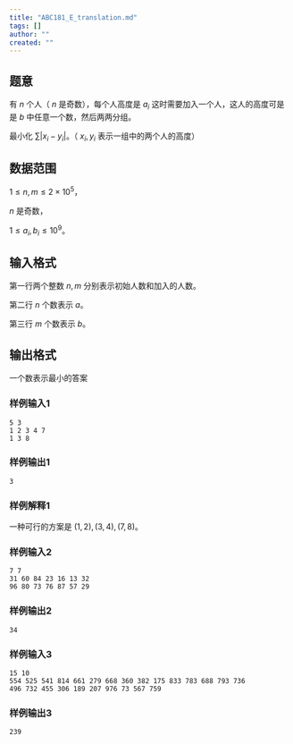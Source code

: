 ```yaml
---
title: "ABC181_E_translation.md"
tags: []
author: ""
created: ""
---
```


## 题意 
有 $n$ 个人（ $n$ 是奇数），每个人高度是 $a_i$ 这时需要加入一个人，这人的高度可是是 $b$ 中任意一个数，然后两两分组。

最小化 $\sum{|x_i-y_i|}$。（ $x_i,y_i$ 表示一组中的两个人的高度）
## 数据范围
$1\le n,m \le 2\times 10^5$，

$n$ 是奇数，

$1\le a_i,b_i\le 10^9$。
## 输入格式
第一行两个整数 $n,m$ 分别表示初始人数和加入的人数。

第二行 $n$ 个数表示 $a$。

第三行 $m$ 个数表示 $b$。
## 输出格式
一个数表示最小的答案
### 样例输入1
```
5 3
1 2 3 4 7
1 3 8
```
### 样例输出1
```
3
```
### 样例解释1
一种可行的方案是 $(1,2),(3,4),(7,8)$。
### 样例输入2
```
7 7
31 60 84 23 16 13 32
96 80 73 76 87 57 29
```
### 样例输出2
```
34
```
### 样例输入3
```
15 10
554 525 541 814 661 279 668 360 382 175 833 783 688 793 736
496 732 455 306 189 207 976 73 567 759
```
### 样例输出3
```
239
```

